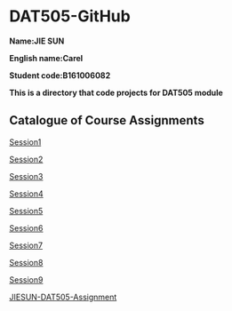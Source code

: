 # DAT505-GitHub
**Name:JIE SUN**   

**English name:Carel**     

**Student code:B161006082**

**This is a directory that code projects for  DAT505 module**

## Catalogue of Course Assignments

[Session1](https://github.com/CarelSJ/DAT505-GitHub/blob/master/Session1)

[Session2](https://github.com/CarelSJ/DAT505-GitHub/blob/master/Session2)

[Session3](https://github.com/CarelSJ/DAT505-GitHub/blob/master/Session3)

[Session4](https://github.com/CarelSJ/DAT505-GitHub/blob/master/Session4)

[Session5](https://github.com/CarelSJ/DAT505-GitHub/blob/master/Session5)

[Session6](https://github.com/CarelSJ/DAT505-GitHub/blob/master/Session6)

[Session7](https://github.com/CarelSJ/DAT505-GitHub/blob/master/Session7)

[Session8](https://github.com/CarelSJ/DAT505-GitHub/blob/master/Session8)

[Session9](https://github.com/CarelSJ/DAT505-GitHub/blob/master/Session9)

[JIESUN-DAT505-Assignment](https://github.com/CarelSJ/DAT505-GitHub/blob/master/JIESUN-DAT505-Assignment)
